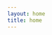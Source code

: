 ```yaml
---
layout: home
title: home
---
```

<script id="cid0020000415434783109" data-cfasync="false" async src="//st.chatango.com/js/gz/emb.js" style="width: 250px;height: 350px;">{"handle":"myyea","arch":"js","styles":{"a":"CC0000","b":100,"c":"FFFFFF","d":"FFFFFF","k":"CC0000","l":"CC0000","m":"CC0000","n":"FFFFFF","p":"10","q":"CC0000","r":100,"fwtickm":1}}</script>
